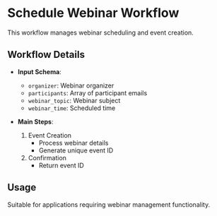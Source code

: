 # Schedule Webinar Workflow

This workflow manages webinar scheduling and event creation.

## Workflow Details

- **Input Schema**:
  - `organizer`: Webinar organizer
  - `participants`: Array of participant emails
  - `webinar_topic`: Webinar subject
  - `webinar_time`: Scheduled time

- **Main Steps**:
  1. Event Creation
     - Process webinar details
     - Generate unique event ID
  2. Confirmation
     - Return event ID

## Usage

Suitable for applications requiring webinar management functionality.
